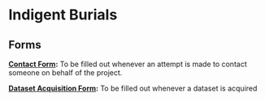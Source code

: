 # Indigent Burials

## Forms

**[Contact Form](https://forms.office.com/Pages/ResponsePage.aspx?id=jkQFGA93HUGko0CACDIxLgUi5e8UrpZAickniyhbJftURExGUFBUNUdJMFpZUlBFTVVLSVZUMFBHTi4u):** To be filled out whenever an attempt is made to contact someone on behalf of the project.

**[Dataset Acquisition Form](https://forms.office.com/Pages/ResponsePage.aspx?id=jkQFGA93HUGko0CACDIxLgUi5e8UrpZAickniyhbJftURjAyMURRUUMzNTAyMVI2UjdZR1VNWERGVC4u):** To be filled out whenever a dataset is acquired
